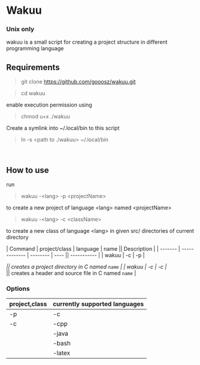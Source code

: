 # Wakuu
### Unix only

wakuu is a small script for creating a project structure in different programming language <br />


## Requirements

> git clone https://github.com/gooosz/wakuu.git

> cd wakuu

enable execution permission using <br />

> chmod u+x ./wakuu

Create a symlink into ~/.local/bin to this script <br />

> ln -s <path to ./wakuu> ~/.local/bin

<br />

## How to use

run

> wakuu -\<lang> -p \<projectName>

to create a new project of language \<lang> named \<projectName>
<br />

> wakuu -\<lang> -c \<className>

to create a new class of language \<lang> in given src/ directories of current directory
<br />


| Command | project/class | language | name || Description |
| ------- | ------------- | -------- | ---- || ----------- |
| wakuu   | -c            | -p       | <center>*</center> || creates a project directory in C named `name` |
| wakuu   | -c            | -c       | <center>*</center> || creates a header and source file in C named `name` |


### Options
| project,class | currently supported languages |
| ------------- | -------- |
| -p            | -c       |
| -c            | -cpp     |
|               | -java    |
|               | -bash    |
|               | -latex   |





